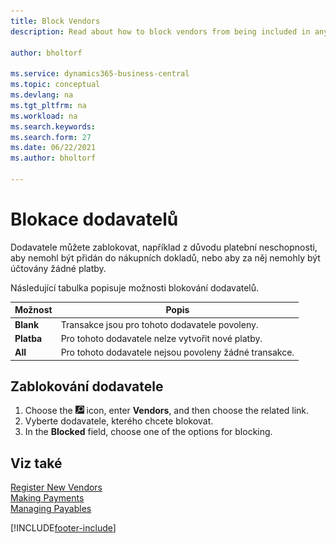 ```yaml
---
title: Block Vendors
description: Read about how to block vendors from being included in any transactions, or just how to block new payments to them.

author: bholtorf

ms.service: dynamics365-business-central
ms.topic: conceptual
ms.devlang: na
ms.tgt_pltfrm: na
ms.workload: na
ms.search.keywords:
ms.search.form: 27
ms.date: 06/22/2021
ms.author: bholtorf

---
```

# Blokace dodavatelů
Dodavatele můžete zablokovat, například z důvodu platební neschopnosti, aby nemohl být přidán do nákupních dokladů, nebo aby za něj nemohly být účtovány žádné platby.

Následující tabulka popisuje možnosti blokování dodavatelů.

| Možnost | Popis |
|--------------------|------------|  
| **Blank** | Transakce jsou pro tohoto dodavatele povoleny. |
| **Platba** | Pro tohoto dodavatele nelze vytvořit nové platby. |
| **All** | Pro tohoto dodavatele nejsou povoleny žádné transakce. |

## Zablokování dodavatele
1. Choose the ![Lightbulb that opens the Tell Me feature.](media/ui-search/search_small.png "Tell me what you want to do") icon, enter **Vendors**, and then choose the related link.
2. Vyberte dodavatele, kterého chcete blokovat.
3. In the **Blocked** field, choose one of the options for blocking.

## Viz také
[Register New Vendors](purchasing-how-register-new-vendors.md)  
[Making Payments](payables-make-payments.md)  
[Managing Payables](payables-manage-payables.md)


[!INCLUDE[footer-include](includes/footer-banner.md)]